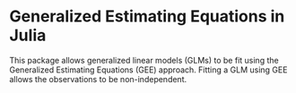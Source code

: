 Generalized Estimating Equations in Julia
=========================================

This package allows generalized linear models (GLMs) to be fit using
the Generalized Estimating Equations (GEE) approach.  Fitting a GLM
using GEE allows the observations to be non-independent.
